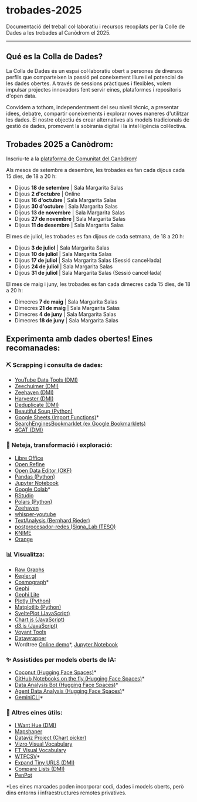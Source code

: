 # trobades-2025
Documentació del treball col·laboratiu i recursos recopilats per la Colle de Dades a les trobades al Canòdrom el 2025.


---

## Qué es la Colla de Dades?
La Colla de Dades és un espai col·laboratiu obert a persones de diversos perfils que comparteixen la passió pel coneixement lliure i el potencial de les dades obertes. A través de sessions pràctiques i flexibles, volem impulsar projectes innovadors fent servir eines, plataformes i repositoris d'open data.

Convidem a tothom, independentment del seu nivell tècnic, a presentar idees, debatre, compartir coneixements i explorar noves maneres d'utilitzar les dades. El nostre objectiu és crear alternatives als models tradicionals de gestió de dades, promovent la sobirania digital i la intel·ligència col·lectiva.



## Trobades 2025 a Canòdrom:

Inscriu-te a la [plataforma de Comunitat del Canòdrom](https://comunitat.canodrom.barcelona/assemblies/colladelesdades)!

Als mesos de setembre a desembre, les trobades es fan cada dijous cada 15 dies, de 18 a 20 h:

- Dijous **18 de setembre** | Sala Margarita Salas 
- Dijous **2 d'octubre** | Online 
- Dijous **16 d'octubre** | Sala Margarita Salas
- Dijous **30 d'octubre** | Sala Margarita Salas
- Dijous **13 de novembre** | Sala Margarita Salas
- Dijous **27 de novembre** | Sala Margarita Salas
- Dijous **11 de desembre** | Sala Margarita Salas

El mes de juliol, les trobades es fan dijous de cada setmana, de 18 a 20 h:

- Dijous **3 de juliol** | Sala Margarita Salas 
- Dijous **10 de juliol** | Sala Margarita Salas 
- Dijous **17 de juliol** | Sala Margarita Salas (Sessió cancel·lada)
- Dijous **24 de juliol** | Sala Margarita Salas
- Dijous **31 de juliol** | Sala Margarita Salas (Sessió cancel·lada)

El mes de maig i juny, les trobades es fan cada dimecres cada 15 dies, de 18 a 20 h:

- Dimecres **7 de maig** | Sala Margarita Salas 
- Dimecres **21 de maig** | Sala Margarita Salas 
- Dimecres **4 de juny** | Sala Margarita Salas 
- Dimecres **18 de juny** | Sala Margarita Salas



## Experimenta amb dades obertes! Eines recomanades:


### ⛏️ Scrapping i consulta de dades:
- [YouTube Data Tools (DMI)](https://ytdt.digitalmethods.net/)
- [Zeechuimer (DMI)](https://github.com/digitalmethodsinitiative/zeeschuimer)
- [Zeehaven (DMI)](https://publicdatalab.github.io/zeehaven/)
- [Harvester (DMI)](https://tools.digitalmethods.net/beta/harvestUrls/)
- [Deduplicate (DMI)](https://tools.digitalmethods.net/beta/deduplicate/)
- [Beautiful Soup (Python)](https://www.crummy.com/software/BeautifulSoup/bs4/doc/)
- [Google Sheets (Import Functions)](https://support.google.com/docs/answer/12188454?hl=en)*
- [SearchEnginesBookmarklet (ex Google Bookmarklets)](https://medialab.sciencespo.fr/en/tools/google-bookmarklets/)
- [4CAT (DMI)](https://github.com/digitalmethodsinitiative/4cat)


### 🧐 Neteja, transformació i exploració:
- [Libre Office](https://es.libreoffice.org/)
- [Open Refine](https://openrefine.org/)
- [Open Data Editor (OKF)](https://opendataeditor.okfn.org/documentation/getting-started/)
- [Pandas (Python)](https://pandas.pydata.org/docs/)
- [Jupyter Notebook](https://jupyter.org/)
- [Google Colab](https://colab.research.google.com/)*
- [RStudio](https://posit.co/download/rstudio-desktop/)
- [Polars (Python)](https://pola.rs/)
- [Zeehaven](https://publicdatalab.github.io/zeehaven/)
- [whisper-youtube](https://colab.research.google.com/github/ArthurFDLR/whisper-youtube/blob/main/whisper_youtube.ipynb)
- [TextAnalysis (Bernhard Rieder)](https://labs.polsys.net/tools/textanalysis/)
- [postprocesador-redes (Signa_Lab ITESO)](https://github.com/signalab/postprocesador-redes)
- [KNIME](https://www.knime.com/)
- [Orange](https://orangedatamining.com/download/)

### 📊 Visualitza:
- [Raw Graphs](https://app.rawgraphs.io/)
- [Kepler.gl](https://kepler.gl/)
- [Cosmograph](https://cosmograph.app/)*
- [Gephi](https://gephi.org/)
- [Gephi Lite](https://gephi.org/gephi-lite/)
- [Plotly (Python)](https://plotly.com/python/)
- [Matplotlib (Python)](https://matplotlib.org/stable/index.html)
- [SveltePlot (JavaScript)](https://svelteplot.dev/getting-started)
- [Chart.js (JavaScript)](https://www.chartjs.org/)
- [d3.js (JavaScript)](https://d3js.org/)
- [Voyant Tools](https://voyant-tools.org/)
- [Datawrapper](https://www.datawrapper.de/)
- Wordtree [Online demo](https://www.jasondavies.com/wordtree/)*, [Jupyter Notebook]()


### ✨ Assistides per models oberts de IA:
- [Coconut (Hugging Face Spaces)](https://huggingface.co/spaces/faizhalas/coconut)*
- [GitHub Notebooks on the fly (Hugging Face Spaces)](https://huggingface.co/spaces/marimo-team/github-notebooks-on-the-fly)*
- [Data Analysis Bot (Hugging Face Spaces)](https://huggingface.co/spaces/Mummia-99/Data_Anaysis_Bot)*
- [Agent Data Analysis (Hugging Face Spaces)](https://huggingface.co/spaces/m-ric/agent-data-analyst)*
- [GeminiCLI](https://github.com/google-gemini/gemini-cli)*

### 🧰 Altres eines útils:
- [I Want Hue (DMI)](https://medialab.github.io/iwanthue/)
- [Mapshaper](https://mapshaper.org/)
- [Dataviz Project (Chart picker)](https://datavizproject.com/)
- [Vizro Visual Vocabulary](https://huggingface.co/spaces/vizro/demo-visual-vocabulary)
- [FT Visual Vocabulary](https://github.com/Financial-Times/chart-doctor/blob/main/visual-vocabulary/poster.png)
- [WTFCSV](https://www.databasic.io/es/wtfcsv/)*
- [Expand Tiny URLS (DMI)](https://tools.digitalmethods.net/beta/expandTinyUrls/)
- [Compare Lists (DMI)](https://tools.digitalmethods.net/beta/analyse/)
- [PenPot](https://penpot.app/)


*Les eines marcades poden incorporar codi, dades i models oberts, però dins entorns i infraestructures remotes privatives.

